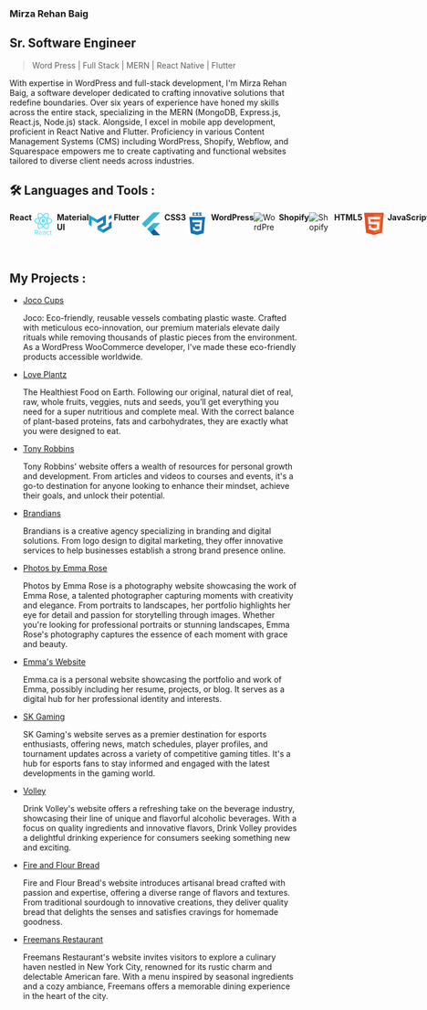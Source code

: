 ### Mirza Rehan Baig

##  Sr. Software Engineer 
> Word Press | Full Stack | MERN | React Native | Flutter

With expertise in WordPress and full-stack development, I'm Mirza Rehan Baig, a software developer dedicated to crafting innovative solutions that redefine boundaries. Over six years of experience have honed my skills across the entire stack, specializing in the MERN (MongoDB, Express.js, React.js, Node.js) stack. Alongside, I excel in mobile app development, proficient in React Native and Flutter. Proficiency in various Content Management Systems (CMS) including WordPress, Shopify, Webflow, and Squarespace empowers me to create captivating and functional websites tailored to diverse client needs across industries.


## :hammer_and_wrench: Languages and Tools :
<div style="display: flex; flex-wrap: nowrap;">
  <span style="font-weight: bold;">React</span>
  <img src="https://github.com/devicons/devicon/blob/master/icons/react/react-original-wordmark.svg" title="React" alt="React" width="40" height="40"/>
  &nbsp; &nbsp; 
  <span style="font-weight: bold;">Material UI</span>
  <img src="https://github.com/devicons/devicon/blob/master/icons/materialui/materialui-original.svg" title="Material UI" alt="Material UI" width="40" height="40"/>
  &nbsp; &nbsp; 
  <span style="font-weight: bold;">Flutter</span>
  <img src="https://github.com/devicons/devicon/blob/master/icons/flutter/flutter-original.svg" title="Flutter" alt="Flutter" width="40" height="40"/>
  &nbsp; &nbsp; 
  <span style="font-weight: bold;">CSS3</span>
  <img src="https://github.com/devicons/devicon/blob/master/icons/css3/css3-plain-wordmark.svg"  title="CSS3" alt="CSS" width="40" height="40"/>
  &nbsp; &nbsp; 
  <span style="font-weight: bold;">WordPress</span>
  <img src="https://simpleicons.org/icons/wordpress.svg"  title="WordPress" alt="WordPress" width="40" height="40"/>
  &nbsp; &nbsp;
  <span style="font-weight: bold;">Shopify</span>
  <img src="https://simpleicons.org/icons/shopify.svg"  title="Shopify" alt="Shopify" width="40" height="40"/>
  &nbsp; &nbsp;
  <span style="font-weight: bold;">HTML5</span>
  <img src="https://github.com/devicons/devicon/blob/master/icons/html5/html5-original.svg" title="HTML5" alt="HTML" width="40" height="40"/>
  &nbsp; &nbsp; 
  <span style="font-weight: bold;">JavaScript</span>
  <img src="https://github.com/devicons/devicon/blob/master/icons/javascript/javascript-original.svg" title="JavaScript" alt="JavaScript" width="40" height="40"/>
  &nbsp; &nbsp; 
  <span style="font-weight: bold;">Firebase</span>
  <img src="https://github.com/devicons/devicon/blob/master/icons/firebase/firebase-plain-wordmark.svg" title="Firebase" alt="Firebase" width="40" height="40"/>
  &nbsp; &nbsp; 
  <span style="font-weight: bold;">Gatsby</span>
  <img src="https://github.com/devicons/devicon/blob/master/icons/gatsby/gatsby-original.svg" title="Gatsby"  alt="Gatsby" width="40" height="40"/>
  &nbsp; &nbsp;
  <span style="font-weight: bold;">MySQL</span>
  <img src="https://github.com/devicons/devicon/blob/master/icons/mysql/mysql-original-wordmark.svg" title="MySQL"  alt="MySQL" width="40" height="40"/>
  &nbsp; &nbsp; 
  <span style="font-weight: bold;">NodeJS</span>
  <img src="https://github.com/devicons/devicon/blob/master/icons/nodejs/nodejs-original-wordmark.svg" title="NodeJS" alt="NodeJS" width="40" height="40"/>
  &nbsp; &nbsp; 
  <span style="font-weight: bold;">Git</span>
  <img src="https://github.com/devicons/devicon/blob/master/icons/git/git-original-wordmark.svg" title="Git" alt="Git" width="40" height="40"/>
</div>
<br>
<br/>

## My Projects :

- [Joco Cups](https://jococups.com)
  <p>Joco: Eco-friendly, reusable vessels combating plastic waste. Crafted with meticulous eco-innovation, our premium materials elevate daily rituals while removing thousands of plastic pieces from the environment. As a WordPress WooCommerce developer, I've made these eco-friendly products accessible worldwide.</p>

- [Love Plantz](https://loveplantz.com)
  <p>The Healthiest Food on Earth. Following our original, natural diet of real, raw, whole fruits, veggies, nuts and seeds, you’ll get everything you need for a super nutritious and complete meal. With the correct balance of plant-based proteins, fats and carbohydrates, they are exactly what you were designed to eat.</p>

- [Tony Robbins](https://www.tonyrobbins.com)
  <p>Tony Robbins' website offers a wealth of resources for personal growth and development. From articles and videos to courses and events, it's a go-to destination for anyone looking to enhance their mindset, achieve their goals, and unlock their potential.</p>

- [Brandians](https://www.brandians.com)
  <p>Brandians is a creative agency specializing in branding and digital solutions. From logo design to digital marketing, they offer innovative services to help businesses establish a strong brand presence online.</p>

- [Photos by Emma Rose](https://www.photosbyemmarose.com)
  <p>Photos by Emma Rose is a photography website showcasing the work of Emma Rose, a talented photographer capturing moments with creativity and elegance. From portraits to landscapes, her portfolio highlights her eye for detail and passion for storytelling through images. Whether you're looking for professional portraits or stunning landscapes, Emma Rose's photography captures the essence of each moment with grace and beauty.</p>

- [Emma's Website](https://emma.ca)
  <p>Emma.ca is a personal website showcasing the portfolio and work of Emma, possibly including her resume, projects, or blog. It serves as a digital hub for her professional identity and interests.</p>

- [SK Gaming](https://www.sk-gaming.com)
  <p>SK Gaming's website serves as a premier destination for esports enthusiasts, offering news, match schedules, player profiles, and tournament updates across a variety of competitive gaming titles. It's a hub for esports fans to stay informed and engaged with the latest developments in the gaming world.</p>

- [Volley](https://drinkvolley.com)
  <p>Drink Volley's website offers a refreshing take on the beverage industry, showcasing their line of unique and flavorful alcoholic beverages. With a focus on quality ingredients and innovative flavors, Drink Volley provides a delightful drinking experience for consumers seeking something new and exciting.</p>

- [Fire and Flour Bread](https://fireandflourbread.com)
  <p>Fire and Flour Bread's website introduces artisanal bread crafted with passion and expertise, offering a diverse range of flavors and textures. From traditional sourdough to innovative creations, they deliver quality bread that delights the senses and satisfies cravings for homemade goodness.</p>

- [Freemans Restaurant](https://www.freemansrestaurant.com)
  <p>Freemans Restaurant's website invites visitors to explore a culinary haven nestled in New York City, renowned for its rustic charm and delectable American fare. With a menu inspired by seasonal ingredients and a cozy ambiance, Freemans offers a memorable dining experience in the heart of the city.</p>
